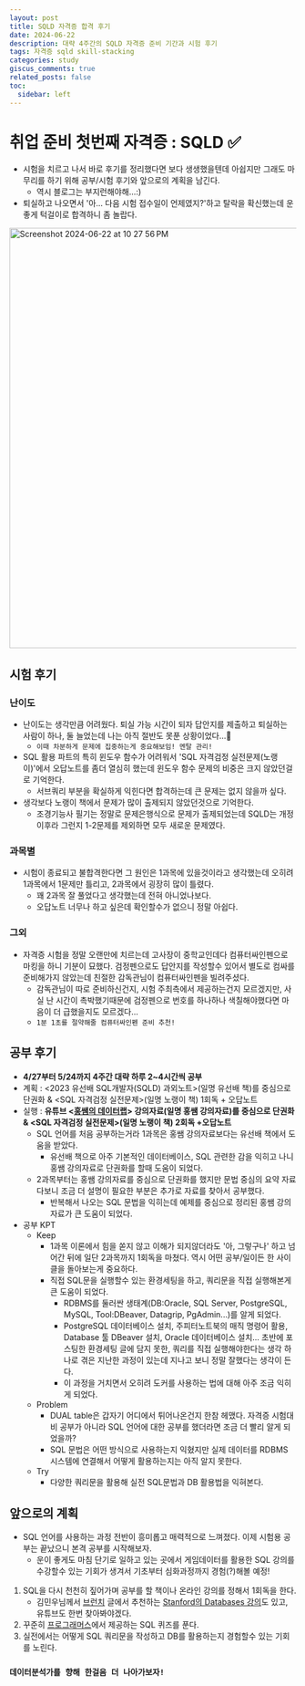 ```yaml
---
layout: post
title: SQLD 자격증 합격 후기
date: 2024-06-22
description: 대략 4주간의 SQLD 자격증 준비 기간과 시험 후기
tags: 자격증 sqld skill-stacking
categories: study
giscus_comments: true
related_posts: false
toc:
  sidebar: left
---
```


# 취업 준비 첫번째 자격증 : SQLD ✅
- 시험을 치르고 나서 바로 후기를 정리했다면 보다 생생했을텐데 아쉽지만 그래도 마무리를 하기 위해 공부/시험 후기와 앞으로의 계획을 남긴다.
    - 역시 블로그는 부지런해야해...:) 
- 퇴실하고 나오면서 '아... 다음 시험 접수일이 언제였지?'하고 탈락을 확신했는데 운좋게 턱걸이로 합격하니 좀 놀랍다.<br>
<img width="737" alt="Screenshot 2024-06-22 at 10 27 56 PM" src="https://github.com/seulwithlove/seulwithlove/assets/140625136/715a46d0-57b1-4473-b56e-fdedacd31af6">

## 시험 후기

### 난이도
- 난이도는 생각만큼 어려웠다. 퇴실 가능 시간이 되자 답안지를 제출하고 퇴실하는 사람이 하나, 둘 늘었는데 나는 아직 절반도 못푼 상황이었다...🥲
    - `이때 차분하게 문제에 집중하는게 중요해보임! 멘탈 관리!`
- SQL 활용 파트의 특히 윈도우 함수가 어려워서 'SQL 자격검정 실전문제(노랭이)'에서 오답노트를 좀더 열심히 했는데 윈도우 함수 문제의 비중은 크지 않았던걸로 기억한다.
    - 서브쿼리 부분을 확실하게 익힌다면 합격하는데 큰 문제는 없지 않을까 싶다.
- 생각보다 노랭이 책에서 문제가 많이 출제되지 않았던것으로 기억한다.
    - 조경기능사 필기는 정말로 문제은행식으로 문제가 출제되었는데 SQLD는 개정이후라 그런지 1-2문제를 제외하면 모두 새로운 문제였다.

### 과목별
- 시험이 종료되고 불합격한다면 그 원인은 1과목에 있을것이라고 생각했는데 오히려 1과목에서 1문제만 틀리고, 2과목에서 굉장히 많이 틀렸다. 
    - 꽤 2과목 잘 풀었다고 생각했는데 전혀 아니었나보다.
    - 오답노트 너무나 하고 싶은데 확인할수가 없으니 정말 아쉽다.

### 그외
- 자격증 시험을 정말 오랜만에 치르는데 고사장이 중학교인데다 컴퓨터싸인펜으로 마킹을 하니 기분이 묘했다. 검정펜으로도 답안지를 작성할수 있어서 별도로 컴싸를 준비해가지 않았는데 친절한 감독관님이 컴퓨터싸인펜을 빌려주셨다.
    - 감독관님이 따로 준비하신건지, 시험 주최측에서 제공하는건지 모르겠지만, 사실 난 시간이 촉박했기때문에 검정펜으로 번호를 하나하나 색칠해야했다면 마음이 더 급했을지도 모르겠다...
    - `1분 1초를 절약해줄 컴퓨터싸인펜 준비 추천!` 


## 공부 후기

- **4/27부터 5/24까지 4주간 대략 하루 2~4시간씩 공부**
- 계획 : <2023 유선배 SQL개발자(SQLD) 과외노트>(일명 유선배 책)를 중심으로 단권화 & <SQL 자격검정 실전문제>(일명 노랭이 책) 1회독 + 오답노트
- 실행 : **유튜브 <[홍쌤의 데이터랩](https://www.youtube.com/@hdatalab)> 강의자료(일명 홍쌤 강의자료)를 중심으로 단권화 & \<SQL 자격검정 실전문제>(일명 노랭이 책) 2회독 +오답노트**
    - SQL 언어를 처음 공부하는거라 1과목은 홍쌤 강의자료보다는 유선배 책에서 도움을 받았다.
        - 유선배 책으로 아주 기본적인 데이터베이스, SQL 관련한 감을 익히고 나니 홍쌤 강의자료로 단권화를 할때 도움이 되었다.
    - 2과목부터는 홍쌤 강의자료를 중심으로 단권화를 했지만 문법 중심의 요약 자료다보니 조금 더 설명이 필요한 부분은 추가로 자료를 찾아서 공부했다.
        - 반복해서 나오는 SQL 문법을 익히는데 예제를 중심으로 정리된 홍쌤 강의자료가 큰 도움이 되었다. 
- 공부 KPT
    - Keep
        - 1과목 이론에서 힘을 쏟지 않고 이해가 되지않더라도 '아, 그렇구나' 하고 넘어간 뒤에 일단 2과목까지 1회독을 마쳤다. 역시 어떤 공부/일이든 한 사이클을 돌아보는게 중요하다.
        - 직접 SQL문을 실행할수 있는 환경세팅을 하고, 쿼리문을 직접 실행해본게 큰 도움이 되었다. 
            - RDBMS를 둘러싼 생태계(DB:Oracle, SQL Server, PostgreSQL, MySQL, Tool:DBeaver, Datagrip, PgAdmin...)를 알게 되었다.
            - PostgreSQL 데이터베이스 설치, 주피터노트북의 매직 명령어 활용, Database 툴 DBeaver 설치, Oracle 데이터베이스 설치... 초반에 포스팅한 환경세팅 글에 담지 못한, 쿼리를 직접 실행해야한다는 생각 하나로 겪은 지난한 과정이 있는데 지나고 보니 정말 잘했다는 생각이 든다.
            - 이 과정을 거치면서 오히려 도커를 사용하는 법에 대해 아주 조금 익히게 되었다.
    - Problem
        - DUAL table은 갑자기 어디에서 튀어나온건지 한참 헤맸다. 자격증 시험대비 공부가 아니라 SQL 언어에 대한 공부를 했더라면 조금 더 빨리 알게 되었을까?
        - SQL 문법은 어떤 방식으로 사용하는지 익혔지만 실제 데이터를 RDBMS 시스템에 연결해서 어떻게 활용하는지는 아직 알지 못한다.
    - Try
        - 다양한 쿼리문을 활용해 실전 SQL문법과 DB 활용법을 익혀본다.

## 앞으로의 계획
- SQL 언어를 사용하는 과정 전반이 흥미롭고 매력적으로 느껴졌다. 이제 시험용 공부는 끝났으니 본격 공부를 시작해보자.
    - 운이 좋게도 마침 단기로 일하고 있는 곳에서 게임데이터를 활용한 SQL 강의를 수강할수 있는 기회가 생겨서 기초부터 심화과정까지 경험(?)해볼 예정!

1. SQL을 다시 천천히 짚어가며 공부를 할 책이나 온라인 강의를 정해서 1회독을 한다.
    - 김민우님께서 [브런치](https://brunch.co.kr/@minu-log/6) 글에서 추천하는 [Stanford의 Databases 강의](https://online.stanford.edu/courses/soe-ydatabases0005-databases-relational-databases-and-sql)도 있고, 유튜브도 한번 찾아봐야겠다.
2. 꾸준히 [프로그래머스](https://school.programmers.co.kr/learn/challenges?tab=sql_practice_kit)에서 제공하는 SQL 퀴즈를 푼다.
3. 실전에서는 어떻게 SQL 쿼리문을 작성하고 DB를 활용하는지 경험할수 있는 기회를 노린다.

### `데이터분석가를 향해 한걸음 더 나아가보자!`